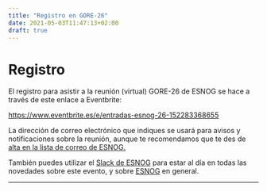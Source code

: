 ```yaml
---
title: "Registro en GORE-26"
date: 2021-05-03T11:47:13+02:00
draft: true
---
```


# Registro

El registro para asistir a la reunión (virtual) GORE-26 de ESNOG se hace a través de este enlace a Eventbrite:

https://www.eventbrite.es/e/entradas-esnog-26-152283368655

La dirección de correo electrónico que indiques se usará para avisos y notificaciones sobre la reunión, aunque te recomendamos que te des de [alta en la lista de correo de ESNOG.](https://www2.esnog.net:8443/cgi-bin/mailman/listinfo/gore)

También puedes utilizar el [Slack de ESNOG](https://esnog.slack.com) para estar al día en todas las novedades sobre este evento, y sobre [ESNOG](https://www.esnog.net) en general. 

---------------------------
